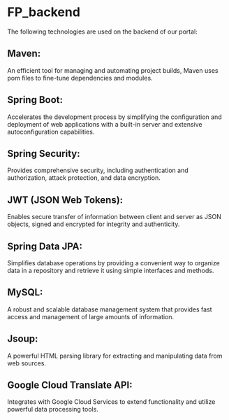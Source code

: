 # FP_backend

The following technologies are used on the backend of our portal:
## Maven: 
An efficient tool for managing and automating project builds, Maven uses pom files to fine-tune dependencies and modules.
## Spring Boot: 
Accelerates the development process by simplifying the configuration and deployment of web applications with a built-in server and extensive autoconfiguration capabilities.
## Spring Security: 
Provides comprehensive security, including authentication and authorization, attack protection, and data encryption.
## JWT (JSON Web Tokens): 
Enables secure transfer of information between client and server as JSON objects, signed and encrypted for integrity and authenticity.
## Spring Data JPA: 
Simplifies database operations by providing a convenient way to organize data in a repository and retrieve it using simple interfaces and methods.
## MySQL: 
A robust and scalable database management system that provides fast access and management of large amounts of information.
## Jsoup: 
A powerful HTML parsing library for extracting and manipulating data from web sources.
## Google Cloud Translate API: 
Integrates with Google Cloud Services to extend functionality and utilize powerful data processing tools.
